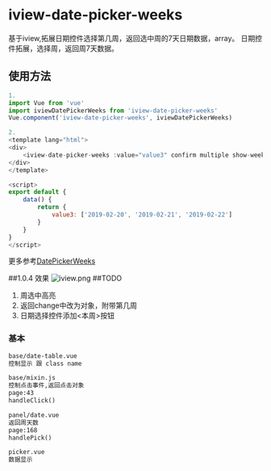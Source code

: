 # iview-date-picker-weeks
基于iview,拓展日期控件选择第几周，返回选中周的7天日期数据，array。
日期控件拓展，选择周，返回周7天数据。
## 使用方法

```js
1.
import Vue from 'vue'
import iviewDatePickerWeeks from 'iview-date-picker-weeks'
Vue.component('iview-date-picker-weeks', iviewDatePickerWeeks)

2.
<template lang="html">
<div>
    <iview-date-picker-weeks :value="value3" confirm multiple show-week-numbers placeholder="请选择第几周" type="date" style="width:550px;" @on-change="value3 = $event"></iview-date-picker-weeks>
</div>
</template>

<script>
export default {
    data() {
        return {
            value3: ['2019-02-20', '2019-02-21', '2019-02-22']
        }
    }
}
</script>

```  
更多参考[DatePickerWeeks](https://www.iviewui.com/components/date-picker)

##1.0.4 效果
![iview.png](https://github.com/zhangrongliang/iview-date-picker-weeks/blob/master/iview.png?raw=true)
##TODO
1. 周选中高亮
2. 返回change中改为对象，附带第几周
3. 日期选择控件添加<本周>按钮
### 基本
```txt
base/date-table.vue
控制显示 跟 class name

base/mixin.js
控制点击事件,返回点击对象
page:43
handleClick()

panel/date.vue
返回周天数
page:168
handlePick()

picker.vue
数据显示

```  
